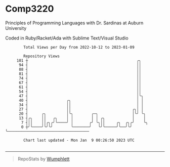 # Comp3220

Principles of Programming Languages with Dr. Sardinas at Auburn University

Coded in Ruby/Racket/Ada with Sublime Text/Visual Studio

```
        Total Views per Day from 2022-10-12 to 2023-01-09

        Repository Views
     101 ┼                                                ╭╮
      94 ┤                                                ││
      88 ┤                                                ││
      81 ┤                                                ││
      74 ┤                                                ││
      67 ┤                                                ││
      61 ┤                                                ││
      54 ┤                                                ││
      47 ┤                                                │╰╮
      40 ┤                 ╭╮                             │ │
      34 ┤                 ││                             │ │
      27 ┤                 ││                           ╭╮│ │
      20 ┤      ╭╮         │╰╮        ╭─╮               │╰╯ ╰╮
      13 ┤╭╮    ││   ╭╮    │ │        │ │ ╭╮            │    │
       7 ┤││    ││╭╮╭╯╰────╯ │       ╭╯ ╰╮││     ╭╮  ╭╮╭╯    ╰╮
       0 ┼╯╰────╯╰╯╰╯        ╰───────╯   ╰╯╰─────╯╰──╯╰╯      ╰────────────────────────────────────

        Chart last updated - Mon Jan  9 00:26:50 2023 UTC
        
```

---

> RepoStats by [Wumphlett](https://github.com/Wumphlett)
